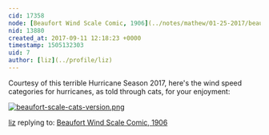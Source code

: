 ```yaml
---
cid: 17358
node: [Beaufort Wind Scale Comic, 1906](../notes/mathew/01-25-2017/beaufort-wind-scale-comic-1906)
nid: 13880
created_at: 2017-09-11 12:18:23 +0000
timestamp: 1505132303
uid: 7
author: [liz](../profile/liz)
---
```


Courtesy of this terrible Hurricane Season 2017, here's the wind speed categories for hurricanes, as told through cats, for your enjoyment: 

[![beaufort-scale-cats-version.png](https://publiclab.org/system/images/photos/000/021/604/large/beaufort-scale-cats-version.png)](https://publiclab.org/system/images/photos/000/021/604/original/beaufort-scale-cats-version.png)





[liz](../profile/liz) replying to: [Beaufort Wind Scale Comic, 1906](../notes/mathew/01-25-2017/beaufort-wind-scale-comic-1906)

